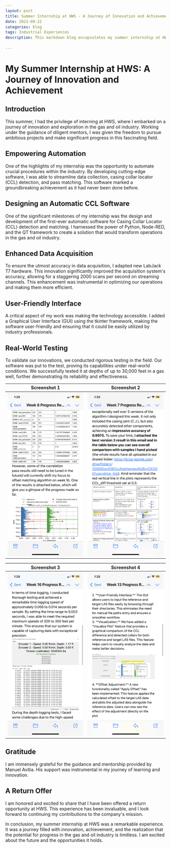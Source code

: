 ```yaml
---
layout: post
title: Summer Internship at HWS - A Journey of Innovation and Achievement
date: 2023-09-22
categories: blog
tags: Industrial Experiences
description: This markdown blog encapsulates my summer internship at HWS, showcasing the incredible achievements and innovations that took place during this transformative experience.
 
---
```

# My Summer Internship at HWS: A Journey of Innovation and Achievement

## Introduction
This summer, I had the privilege of interning at HWS, where I embarked on a journey of innovation and exploration in the gas and oil industry. Working under the guidance of diligent mentors, I was given the freedom to pursue ambitious projects and make significant progress in this fascinating field.

## Empowering Automation
One of the highlights of my internship was the opportunity to automate crucial procedures within the industry. By developing cutting-edge software, I was able to streamline data collection, casing collar locator (CCL) detection, and pass matching. This software marked a groundbreaking achievement as it had never been done before. 

## Designing an Automatic CCL Software
One of the significant milestones of my internship was the design and development of the first-ever automatic software for Casing Collar Locator (CCL) detection and matching. I harnessed the power of Python, Node-RED, and the QT framework to create a solution that would transform operations in the gas and oil industry. 

## Enhanced Data Acquisition
To ensure the utmost accuracy in data acquisition, I adapted new LabJack T7 hardware. This innovation significantly improved the acquisition system's accuracy, allowing for a staggering 2000 scans per second on streaming channels. This enhancement was instrumental in optimizing our operations and making them more efficient.

## User-Friendly Interface
A critical aspect of my work was making the technology accessible. I added a Graphical User Interface (GUI) using the tkinter framework, making the software user-friendly and ensuring that it could be easily utilized by industry professionals.

## Real-World Testing
To validate our innovations, we conducted rigorous testing in the field. Our software was put to the test, proving its capabilities under real-world conditions. We successfully tested it at depths of up to 30,000 feet in a gas well, further demonstrating its reliability and effectiveness.

|     Screenshot 1     |     Screenshot 2     |
|:---------------------:|:---------------------:|
| ![Screenshot 3](https://raw.githubusercontent.com/SophieCXT/blog.io/master/img/PSU/screenshot3.png) | ![Screenshot 4](https://raw.githubusercontent.com/SophieCXT/blog.io/master/img/PSU/screenshot4.png) |

|     Screenshot 3     |     Screenshot 4     |
|:---------------------:|:---------------------:|
| ![Screenshot 1](https://raw.githubusercontent.com/SophieCXT/blog.io/master/img/PSU/screenshot1.png) | ![Screenshot 2](https://raw.githubusercontent.com/SophieCXT/blog.io/master/img/PSU/screenshot2.png) |


<!--| Screenshot 1 | Screenshot 2 |
|:------------:|:------------:|
| ![Screenshot 1](https://raw.githubusercontent.com/SophieCXT/blog.io/master/img/PSU/screenshot1.png) | ![Screenshot 2](https://raw.githubusercontent.com/SophieCXT/blog.io/master/img/PSU/screenshot2.png) |
| Screenshot 3 | Screenshot 4 |
| ![Screenshot 3](https://raw.githubusercontent.com/SophieCXT/blog.io/master/img/PSU/screenshot3.png) | ![Screenshot 4](https://raw.githubusercontent.com/SophieCXT/blog.io/master/img/PSU/screenshot4.png) |

This is a multi-line comment.
It can span across multiple lines, and it won't be displayed when rendered.
[](https://raw.githubusercontent.com/SophieCXT/blog.io/master/img/PSU/Tian-CSE-Girls-Camp-2022-300x200.jpg)
-->
## Gratitude
I am immensely grateful for the guidance and mentorship provided by Manuel Avitia. His support was instrumental in my journey of learning and innovation.

## A Return Offer
I am honored and excited to share that I have been offered a return opportunity at HWS. This experience has been invaluable, and I look forward to continuing my contributions to the company's mission.

In conclusion, my summer internship at HWS was a remarkable experience. It was a journey filled with innovation, achievement, and the realization that the potential for progress in the gas and oil industry is limitless. I am excited about the future and the opportunities it holds.



